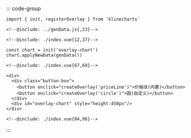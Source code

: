 ::: code-group
```js:line-numbers [JavaScript]
import { init, registerOverlay } from 'klinecharts'

<!--@include: ../genData.js{,23}-->

<!--@include: ./index.vue{12,37}-->

const chart = init('overlay-chart')
chart.applyNewData(genData())

<!--@include: ./index.vue{67,69}-->
```

```html:line-numbers [HTML]
<div>
  <div class="button-box">
    <button onclick="createOverlay('priceLine')">价格线(内置)</button>
    <button onclick="createOverlay('circle')">圆(自定义)</button>
  </div>
  <div id="overlay-chart" style="height:450px"/>
</div>
```

```css:line-numbers [CSS]
<!--@include: ./index.vue{84,98}-->
```
:::
